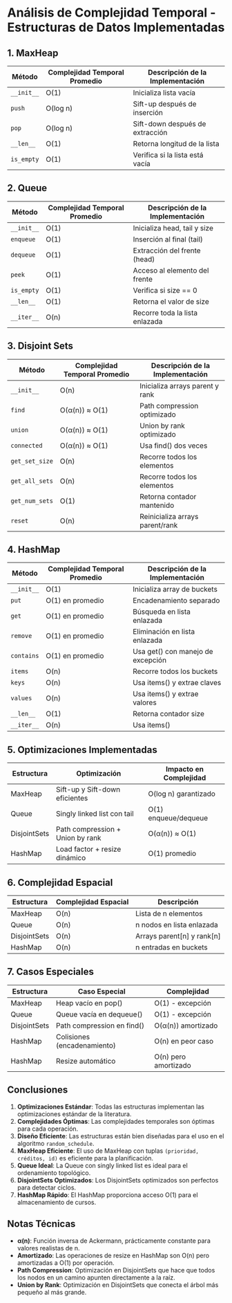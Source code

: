 # Análisis de Complejidad Temporal - Estructuras de Datos Implementadas

## 1. MaxHeap

| Método     | Complejidad Temporal Promedio | Descripción de la Implementación |
| ---------- | ----------------------------- | -------------------------------- |
| `__init__` | O(1)                          | Inicializa lista vacía           |
| `push`     | O(log n)                      | Sift-up después de inserción     |
| `pop`      | O(log n)                      | Sift-down después de extracción  |
| `__len__`  | O(1)                          | Retorna longitud de la lista     |
| `is_empty` | O(1)                          | Verifica si la lista está vacía  |

## 2. Queue

| Método     | Complejidad Temporal Promedio | Descripción de la Implementación |
| ---------- | ----------------------------- | -------------------------------- |
| `__init__` | O(1)                          | Inicializa head, tail y size     |
| `enqueue`  | O(1)                          | Inserción al final (tail)        |
| `dequeue`  | O(1)                          | Extracción del frente (head)     |
| `peek`     | O(1)                          | Acceso al elemento del frente    |
| `is_empty` | O(1)                          | Verifica si size == 0            |
| `__len__`  | O(1)                          | Retorna el valor de size         |
| `__iter__` | O(n)                          | Recorre toda la lista enlazada   |

## 3. Disjoint Sets

| Método         | Complejidad Temporal Promedio | Descripción de la Implementación |
| -------------- | ----------------------------- | -------------------------------- |
| `__init__`     | O(n)                          | Inicializa arrays parent y rank |
| `find`         | O(α(n)) ≈ O(1)                | Path compression optimizado     |
| `union`        | O(α(n)) ≈ O(1)                | Union by rank optimizado        |
| `connected`    | O(α(n)) ≈ O(1)                | Usa find() dos veces            |
| `get_set_size` | O(n)                          | Recorre todos los elementos      |
| `get_all_sets` | O(n)                          | Recorre todos los elementos      |
| `get_num_sets` | O(1)                          | Retorna contador mantenido       |
| `reset`        | O(n)                          | Reinicializa arrays parent/rank |

## 4. HashMap

| Método     | Complejidad Temporal Promedio | Descripción de la Implementación |
| ---------- | ----------------------------- | -------------------------------- |
| `__init__` | O(1)                          | Inicializa array de buckets      |
| `put`      | O(1) en promedio              | Encadenamiento separado          |
| `get`      | O(1) en promedio              | Búsqueda en lista enlazada       |
| `remove`   | O(1) en promedio              | Eliminación en lista enlazada    |
| `contains` | O(1) en promedio              | Usa get() con manejo de excepción|
| `items`    | O(n)                          | Recorre todos los buckets        |
| `keys`     | O(n)                          | Usa items() y extrae claves      |
| `values`   | O(n)                          | Usa items() y extrae valores     |
| `__len__`  | O(1)                          | Retorna contador size            |
| `__iter__` | O(n)                          | Usa items()                      |

## 5. Optimizaciones Implementadas

| Estructura    | Optimización                    | Impacto en Complejidad |
| ------------- | ------------------------------- | ---------------------- |
| MaxHeap       | Sift-up y Sift-down eficientes  | O(log n) garantizado   |
| Queue         | Singly linked list con tail     | O(1) enqueue/dequeue  |
| DisjointSets  | Path compression + Union by rank| O(α(n)) ≈ O(1)        |
| HashMap       | Load factor + resize dinámico   | O(1) promedio          |

## 6. Complejidad Espacial

| Estructura    | Complejidad Espacial | Descripción                    |
| ------------- | -------------------- | ------------------------------ |
| MaxHeap       | O(n)                 | Lista de n elementos          |
| Queue         | O(n)                 | n nodos en lista enlazada     |
| DisjointSets  | O(n)                 | Arrays parent[n] y rank[n]    |
| HashMap       | O(n)                 | n entradas en buckets        |

## 7. Casos Especiales

| Estructura    | Caso Especial                   | Complejidad           |
| ------------- | ------------------------------- | ---------------------- |
| MaxHeap       | Heap vacío en pop()             | O(1) - excepción      |
| Queue         | Queue vacía en dequeue()        | O(1) - excepción      |
| DisjointSets  | Path compression en find()      | O(α(n)) amortizado    |
| HashMap       | Colisiones (encadenamiento)     | O(n) en peor caso     |
| HashMap       | Resize automático               | O(n) pero amortizado  |

## Conclusiones

1. **Optimizaciones Estándar**: Todas las estructuras implementan las optimizaciones estándar de la literatura.
2. **Complejidades Óptimas**: Las complejidades temporales son óptimas para cada operación.
3. **Diseño Eficiente**: Las estructuras están bien diseñadas para el uso en el algoritmo `random_schedule`.
4. **MaxHeap Eficiente**: El uso de MaxHeap con tuplas `(prioridad, créditos, id)` es eficiente para la planificación.
5. **Queue Ideal**: La Queue con singly linked list es ideal para el ordenamiento topológico.
6. **DisjointSets Optimizados**: Los DisjointSets optimizados son perfectos para detectar ciclos.
7. **HashMap Rápido**: El HashMap proporciona acceso O(1) para el almacenamiento de cursos.

## Notas Técnicas

- **α(n)**: Función inversa de Ackermann, prácticamente constante para valores realistas de n.
- **Amortizado**: Las operaciones de resize en HashMap son O(n) pero amortizadas a O(1) por operación.
- **Path Compression**: Optimización en DisjointSets que hace que todos los nodos en un camino apunten directamente a la raíz.
- **Union by Rank**: Optimización en DisjointSets que conecta el árbol más pequeño al más grande. 